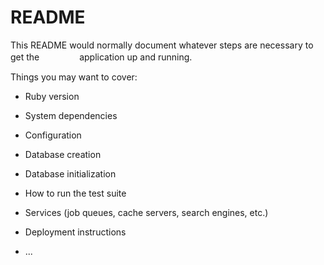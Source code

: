 # README

This README would normally document whatever steps are necessary to get the　  　　　
application up and running.

Things you may want to cover:       
           
* Ruby version

* System dependencies    

* Configuration

* Database creation

* Database initialization

* How to run the test suite

* Services (job queues, cache servers, search engines, etc.)

* Deployment instructions

* ...
